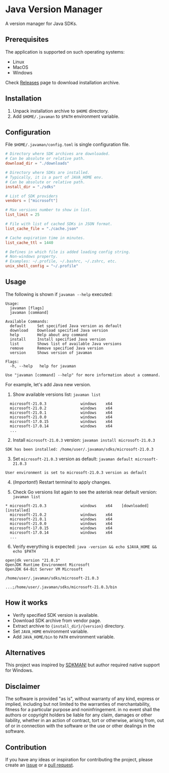 # Java Version Manager

A version manager for Java SDKs.

## Prerequisites

The application is supported on such operating systems:

- Linux
- MacOS
- Windows

Check [Releases](https://github.com/rpanchyk/javaman/releases) page to download installation archive.

## Installation

1. Unpack installation archive to `$HOME` directory.
2. Add `$HOME/.javaman` to `$PATH` environment variable.

## Configuration

File `$HOME/.javaman/config.toml` is single configuration file.

```toml
# Directory where SDK archives are downloaded.
# Can be absolute or relative path.
download_dir = "./downloads"

# Directory where SDKs are installed.
# Typically, it is a part of JAVA_HOME env.
# Can be absolute or relative path.
install_dir = "./sdks"

# List of SDK providers
vendors = ["microsoft"]

# Max versions number to show in list.
list_limit = 25

# File with list of cached SDKs in JSON format.
list_cache_file = "./cache.json"

# Cache expiration time in minutes.
list_cache_ttl = 1440

# Defines in which file is added loading config string.
# Non-windows property.
# Examples: ~/.profile, ~/.bashrc, ~/.zshrc, etc.
unix_shell_config = "~/.profile"
```

## Usage

The following is shown if `javaman --help` executed:

```
Usage:
  javaman [flags]
  javaman [command]

Available Commands:
  default     Set specified Java version as default
  download    Download specified Java version
  help        Help about any command
  install     Install specified Java version
  list        Shows list of available Java versions
  remove      Remove specified Java version
  version     Shows version of javaman

Flags:
  -h, --help   help for javaman

Use "javaman [command] --help" for more information about a command.
```

For example, let's add Java new version.

1. Show available versions list: `javaman list`

```
  microsoft-21.0.3               windows    x64                    
  microsoft-21.0.2               windows    x64                    
  microsoft-21.0.1               windows    x64                    
  microsoft-21.0.0               windows    x64                    
  microsoft-17.0.15              windows    x64                    
  microsoft-17.0.14              windows    x64                    
  ...
```

2. Install `microsoft-21.0.3` version: `javaman install microsoft-21.0.3`

```
SDK has been installed: /home/user/.javaman/sdks/microsoft-21.0.3
```

3. Set `microsoft-21.0.3` version as default: `javaman default microsoft-21.0.3`

```
User environment is set to microsoft-21.0.3 version as default
```

4. (_Important!_) Restart terminal to apply changes.

5. Check Go versions list again to see the asterisk near default version: `javaman list`

```
* microsoft-21.0.3               windows    x64    [downloaded]    [installed]
  microsoft-21.0.2               windows    x64                    
  microsoft-21.0.1               windows    x64                    
  microsoft-21.0.0               windows    x64                    
  microsoft-17.0.15              windows    x64                    
  microsoft-17.0.14              windows    x64                    
  ...
```

6. Verify everything is expected: `java -version && echo $JAVA_HOME && echo $PATH`

```
openjdk version "21.0.3"
OpenJDK Runtime Environment Microsoft
OpenJDK 64-Bit Server VM Microsoft

/home/user/.javaman/sdks/microsoft-21.0.3

...;/home/user/.javaman/sdks/microsoft-21.0.3/bin
```

## How it works

- Verify specified SDK version is available.
- Download SDK archive from vendor page.
- Extract archive to `{install_dir}/{version}` directory.
- Set `JAVA_HOME` environment variable.
- Add `JAVA_HOME/bin` to `PATH` environment variable.

## Alternatives

This project was inspired by [SDKMAN!](https://sdkman.io) but author required native support for Windows.

## Disclaimer

The software is provided "as is", without warranty of any kind, express or
implied, including but not limited to the warranties of merchantability,
fitness for a particular purpose and noninfringement. in no event shall the
authors or copyright holders be liable for any claim, damages or other
liability, whether in an action of contract, tort or otherwise, arising from,
out of or in connection with the software or the use or other dealings in the
software.

## Contribution

If you have any ideas or inspiration for contributing the project,
please create an [issue](https://github.com/rpanchyk/javaman/issues/new)
or a [pull request](https://github.com/rpanchyk/javaman/pulls).
